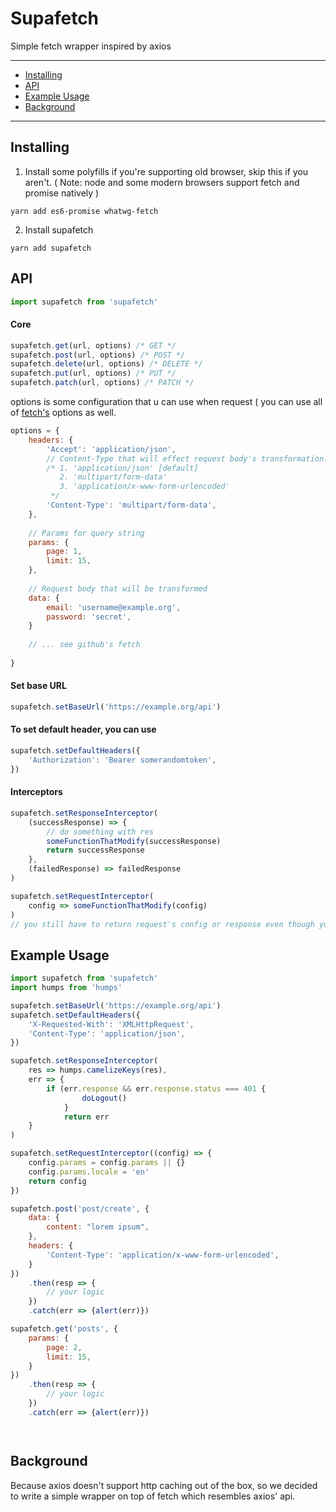 # Supafetch
Simple fetch wrapper inspired by axios


----------


- [Installing](#installing)
- [API](#api)
- [Example Usage](#example-usage)
- [Background](#background)


----------


## Installing

1. Install some polyfills if you're supporting old browser, skip this if you aren't. ( Note: node and some modern browsers support fetch and promise natively )
```
yarn add es6-promise whatwg-fetch
```
2. Install supafetch
```
yarn add supafetch
```

## API
```js 
import supafetch from 'supafetch'
```

#### Core
```js
supafetch.get(url, options) /* GET */
supafetch.post(url, options) /* POST */
supafetch.delete(url, options) /* DELETE */
supafetch.put(url, options) /* PUT */
supafetch.patch(url, options) /* PATCH */
```
options is some configuration that u can use when request ( you can use all of [fetch's](https://github.com/github/fetch) options as well.
```js
options = {
	headers: {
		'Accept': 'application/json',
		// Content-Type that will effect request body's transformation.
		/* 1. 'application/json' [default]
		   2. 'multipart/form-data'
		   3. 'application/x-www-form-urlencoded'
		 */
		'Content-Type': 'multipart/form-data',
	},
	
	// Params for query string
	params: {
		page: 1,
		limit: 15,
	},
	
	// Request body that will be transformed
	data: {
		email: 'username@example.org',
		password: 'secret',
	}
	
	// ... see github's fetch
	
}
```




#### Set base URL
```js
supafetch.setBaseUrl('https://example.org/api')
```
#### To set default header, you can use
```js
supafetch.setDefaultHeaders({
	'Authorization': 'Bearer somerandomtoken',
})
```
#### Interceptors
```js
supafetch.setResponseInterceptor(
	(successResponse) => { 
		// do something with res
		someFunctionThatModify(successResponse)
		return successResponse
	},
	(failedResponse) => failedResponse
)

supafetch.setRequestInterceptor(
	config => someFunctionThatModify(config)
)
// you still have to return request's config or response even though you don't modify it.
```



## Example Usage
```js
import supafetch from 'supafetch'
import humps from 'humps'

supafetch.setBaseUrl('https://example.org/api')
supafetch.setDefaultHeaders({
	'X-Requested-With': 'XMLHttpRequest',
	'Content-Type': 'application/json',
})

supafetch.setResponseInterceptor(
	res => humps.camelizeKeys(res),
	err => {
		if (err.response && err.response.status === 401 {
				doLogout()
			}
			return err
	}
)

supafetch.setRequestInterceptor((config) => {
	config.params = config.params || {}
	config.params.locale = 'en'
	return config
})

supafetch.post('post/create', {
	data: {
		content: "lorem ipsum", 
	},
	headers: {
		'Content-Type': 'application/x-www-form-urlencoded',
	}
})
	.then(resp => {
		// your logic
	})
	.catch(err => {alert(err)})

supafetch.get('posts', {
	params: {
		page: 2, 
		limit: 15,
	}
})
	.then(resp => {
		// your logic
	})
	.catch(err => {alert(err)})




```

## Background

Because axios doesn't support http caching out of the box, so we decided to write a simple wrapper on top of fetch which resembles axios' api.
